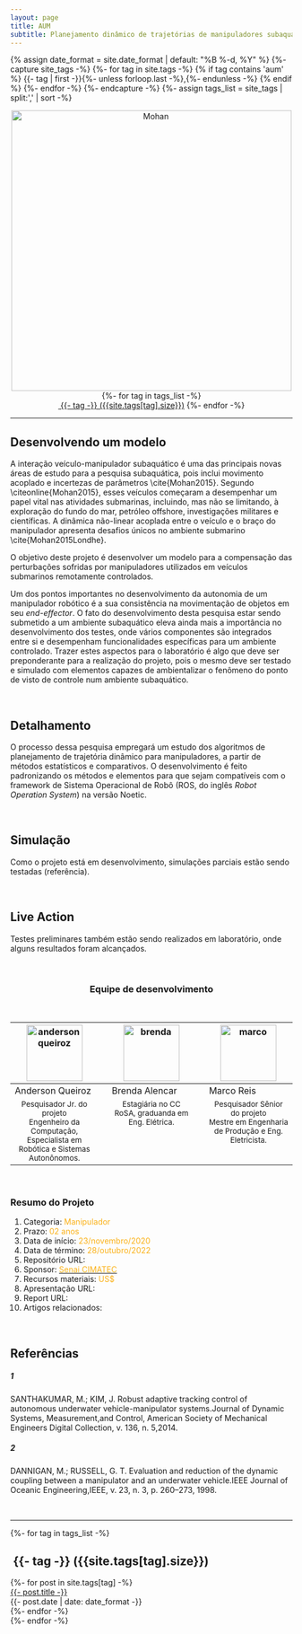 ```yaml
---
layout: page
title: AUM
subtitle: Planejamento dinâmico de trajetórias de manipuladores subaquáticos
---
```

{% assign date_format = site.date_format | default: "%B %-d, %Y" %}
{%- capture site_tags -%}
    {%- for tag in site.tags -%}
      {% if tag contains 'aum' %}
        {{- tag | first -}}{%- unless forloop.last -%},{%- endunless -%}
      {% endif %} 
    {%- endfor -%}
{%- endcapture -%}
{%- assign tags_list = site_tags | split:',' | sort -%}

<center><img src="{{ 'assets/img/aum/mohan-model.png' | relative_url }}" text-align=center width="500" alt="Mohan" /><br></center>

<div class="before-content">
  <center>
    {%- for tag in tags_list -%}
      <br>
      <a href="#{{- tag -}}" class="btn btn-primary tag-btn"><i class="fas fa-tag" aria-hidden="true"></i>&nbsp;{{- tag -}}&nbsp;({{site.tags[tag].size}})</a>
    {%- endfor -%}
  </center>    
  <hr class="mark">
</div>

## Desenvolvendo um modelo
A interação veículo-manipulador subaquático é uma das principais novas áreas de estudo para a pesquisa subaquática, pois inclui movimento acoplado e incertezas de parâmetros \cite{Mohan2015}. Segundo \citeonline{Mohan2015}, esses veículos começaram a desempenhar um papel vital nas atividades submarinas, incluindo, mas não se limitando, à exploração do fundo do mar, petróleo offshore, investigações militares e científicas. A dinâmica não-linear acoplada entre o veículo e o braço do manipulador apresenta desafios únicos no ambiente submarino \cite{Mohan2015Londhe}.

O objetivo deste projeto é desenvolver um modelo para a compensação das perturbações sofridas por manipuladores utilizados em veículos submarinos remotamente controlados.

Um dos pontos importantes no desenvolvimento da autonomia de um manipulador robótico é a sua consistência na movimentação de objetos em seu *end-effector*. O fato do desenvolvimento desta pesquisa estar sendo submetido a um ambiente subaquático eleva ainda mais a importância no desenvolvimento dos testes, onde vários componentes são integrados entre si e desempenham funcionalidades específicas para um ambiente controlado. Trazer estes aspectos para o laboratório é algo que deve ser preponderante para a realização do projeto, pois o mesmo deve ser testado e simulado com elementos capazes de ambientalizar o fenômeno do ponto de visto de controle num ambiente subaquático. 

<br>

## Detalhamento
O processo dessa pesquisa empregará um estudo dos algoritmos de planejamento de trajetória dinâmico para manipuladores, a partir de métodos estatísticos e comparativos. O desenvolvimento é feito padronizando os métodos e elementos para que sejam compatíveis com o framework de Sistema Operacional de Robô (ROS, do inglês *Robot Operation System*) na versão Noetic. 

<br>

## Simulação
Como o projeto está em desenvolvimento, simulações parciais estão sendo testadas (referência).

<br>

## Live Action
Testes preliminares também estão sendo realizados em laboratório, onde alguns resultados foram alcançados.

<br>

<center><h3 class="post-title">Equipe de desenvolvimento</h3><br/></center>
<div class="row">
  <div class=" col-xl-auto offset-xl-0 col-lg-4 offset-lg-0">
    <table class="table-borderless highlight">
      <thead>
        <tr>
          <th><center><img src="{{ 'assets/img/people/andersonvale-1.png' | relative_url }}" width="100" alt="andersonqueiroz" class="img-fluid rounded-circle" /></center></th>
          <th></th>
          <th><center><img src="{{ 'assets/img/people/brendaalencar-1.png' | relative_url }}" width="100" alt="brenda" class="img-fluid rounded-circle"/></center></th>
          <th></th>
          <th><center><img src="{{ 'assets/img/people/marcoreis8b&w-1.png' | relative_url }}" width="100" alt="marco" class="img-fluid rounded-circle"/></center></th>
        </tr>
      </thead>
      <tbody>
        <tr class="font-weight-bolder" style="text-align: center margin-top: 0">
          <td width="33.33%">Anderson Queiroz</td>
          <td></td>
          <td width="33.33%">Brenda Alencar</td>
          <td></td>
          <td width="33.33%">Marco Reis</td>
        </tr>
        <tr style="text-align: center" >
          <td style="vertical-align: top"><small>Pesquisador Jr. do projeto <br>Engenheiro da Computação, Especialista em Robótica e Sistemas Autonônomos.</small></td>
          <td></td>
          <td style="vertical-align: top"><small>Estagiária no CC RoSA, graduanda em Eng. Elétrica.</small></td>
          <td></td>
          <td style="vertical-align: top"><small>Pesquisador Sênior do projeto <br>Mestre em Engenharia de Produção e Eng. Eletricista.</small></td>
        </tr>
      </tbody>
    </table>
  </div>
</div>

<br>

### Resumo do Projeto
1. Categoria: <font color="#fbb117">Manipulador</font>
2. Prazo: <font color="#fbb117">02 anos</font>
3. Data de início: <font color="#fbb117">23/novembro/2020</font>
4. Data de término: <font color="#fbb117">28/outubro/2022</font>
5. Repositório URL: 
6. Sponsor: <a href="http://www.senaicimatec.com.br/en/"><font color="#fbb117">Senai CIMATEC</font></a>
7. Recursos materiais: <font color="#fbb117">US$</font>
8. Apresentação URL:
9. Report URL: 
10. Artigos relacionados: 

<br>

## Referências
##### 1 
SANTHAKUMAR, M.;  KIM, J. Robust adaptive tracking control of autonomous underwater vehicle-manipulator systems.Journal  of  Dynamic  Systems,  Measurement,and Control, American Society of Mechanical Engineers Digital Collection, v. 136, n. 5,2014.  
##### 2 
DANNIGAN, M.; RUSSELL, G. T. Evaluation and reduction of the dynamic coupling between a manipulator and an underwater vehicle.IEEE Journal of Oceanic Engineering,IEEE, v. 23, n. 3, p. 260–273, 1998.   




<br>
<hr class="mark">
<div id="full-tags-list">
  {%- for tag in tags_list -%}
      <h2 id="{{- tag -}}" class="linked-section">
          <i class="fas fa-tag" aria-hidden="true"></i>
          &nbsp;{{- tag -}}&nbsp;({{site.tags[tag].size}})
      </h2>
      <div class="post-list">
          {%- for post in site.tags[tag] -%}
              <div class="tag-entry">
                  <a href="{{ post.url | relative_url }}">{{- post.title -}}</a>
                  <div class="entry-date">
                      <time datetime="{{- post.date | date_to_xmlschema -}}">{{- post.date | date: date_format -}}</time>
                  </div>
              </div>
          {%- endfor -%}
      </div>
  {%- endfor -%}
</div>